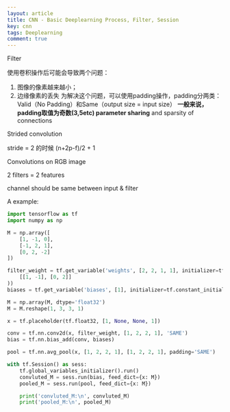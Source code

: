 ```yaml
---
layout: article
title: CNN - Basic Deeplearning Process, Filter, Session
key: cnn
tags: Deeplearning
comment: true
---
```


<!--more-->

Filter

使用卷积操作后可能会导致两个问题：

1. 图像的像素越来越小；
2. 边缘像素的丢失
   为解决这个问题，可以使用padding操作，padding分两类：Valid（No Padding）和Same（output size = input size）
   **一般来说，padding取值为奇数(3,5etc)
   parameter sharing** and sparsity of connections

Strided convolution

stride = 2 的时候 (n+2p-f)/2 + 1

Convolutions on RGB image

2 filters = 2 features

channel should be same between input & filter

A  example:

```python
import tensorflow as tf
import numpy as np

M = np.array([
    [1, -1, 0],
    [-1, 2, 1],
    [0, 2, -2]
])

filter_weight = tf.get_variable('weights', [2, 2, 1, 1], initializer=tf.constant_initializer(
    [[1, -1], [0, 2]]
))
biases = tf.get_variable('biases', [1], initializer=tf.constant_initializer(1))

M = np.array(M, dtype='float32')
M = M.reshape(1, 3, 3, 1)

x = tf.placeholder(tf.float32, [1, None, None, 1])

conv = tf.nn.conv2d(x, filter_weight, [1, 2, 2, 1], 'SAME')
bias = tf.nn.bias_add(conv, biases)

pool = tf.nn.avg_pool(x, [1, 2, 2, 1], [1, 2, 2, 1], padding='SAME')

with tf.Session() as sess:
    tf.global_variables_initializer().run()
    convluted_M = sess.run(bias, feed_dict={x: M})
    pooled_M = sess.run(pool, feed_dict={x: M})

    print('convluted_M:\n', convluted_M)
    print('pooled_M:\n', pooled_M)
```

